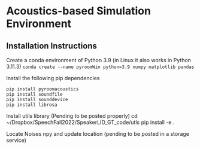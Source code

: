 # Acoustics-based Simulation Environment

## Installation Instructions

Create a conda environment of Python 3.9 
(in Linux it also works in Python 3.11.3)
`conda create --name pyroomWin python=3.9 numpy matplotlib pandas`

Install the following pip dependencies
```
pip install pyroomacoustics
pip install soundfile
pip install sounddevice
pip install librosa
```

Install utils library (Pending to be posted properly)
cd ~/Dropbox/SpeechFall2022/SpeakerLID_GT_code/utls
pip install -e .

Locate Noises npy and update location
(pending to be posted in a storage service)